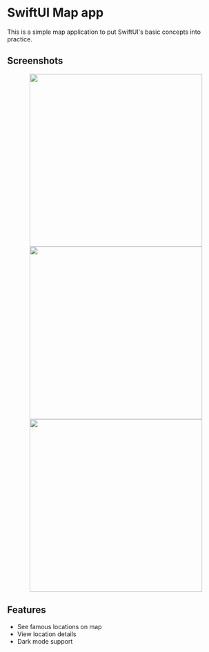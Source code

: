 
# SwiftUI Map app

This is a simple map application to put SwiftUI's basic concepts into practice.

## Screenshots

<p align="center">
  <img src="https://github.com/ElouanSavy/SwiftUI-mapApp/assets/82023075/aa87526c-d4e0-4432-b3f3-7bc710b52194" width="400" />
  <img src="https://github.com/ElouanSavy/SwiftUI-mapApp/assets/82023075/b8562c80-23f6-4b67-9280-ff1a8ab99596" width="400" />
  <img src="https://github.com/ElouanSavy/SwiftUI-mapApp/assets/82023075/a7cc4aca-3868-4a59-9712-35c0a6b4a16c" width="400" />
</p>

## Features

- See famous locations on map
- View location details
- Dark mode support


